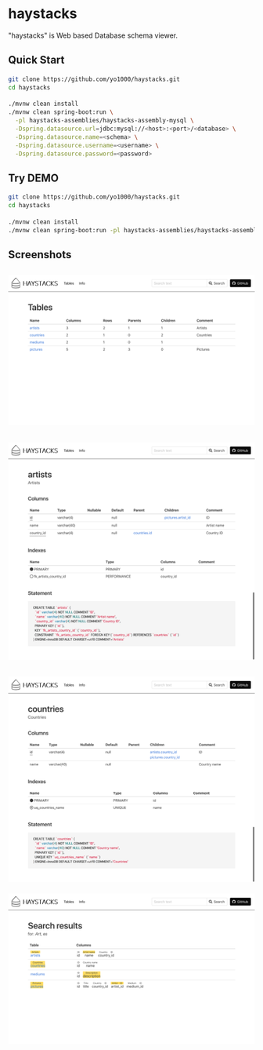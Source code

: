 # haystacks
"haystacks" is Web based Database schema viewer.


## Quick Start
```bash
git clone https://github.com/yo1000/haystacks.git
cd haystacks

./mvnw clean install
./mvnw clean spring-boot:run \
  -pl haystacks-assemblies/haystacks-assembly-mysql \
  -Dspring.datasource.url=jdbc:mysql://<host>:<port>/<database> \
  -Dspring.datasource.name=<schema> \
  -Dspring.datasource.username=<username> \
  -Dspring.datasource.password=<password>
```

## Try DEMO
```bash
git clone https://github.com/yo1000/haystacks.git
cd haystacks

./mvnw clean install
./mvnw clean spring-boot:run -pl haystacks-assemblies/haystacks-assembly-mysql -P demo
```

## Screenshots
![Screenshot1](docs/screenshots/haystacks-screenshot1.png?raw=true)
----
![Screenshot2](docs/screenshots/haystacks-screenshot2.png?raw=true)
----
![Screenshot3](docs/screenshots/haystacks-screenshot3.png?raw=true)
----
![Screenshot4](docs/screenshots/haystacks-screenshot4.png?raw=true)
